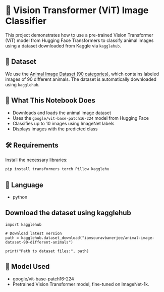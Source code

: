 # 🧠 Vision Transformer (ViT) Image Classifier

This project demonstrates how to use a pre-trained Vision Transformer (ViT) model from Hugging Face Transformers to classify animal images using a dataset downloaded from Kaggle via `kagglehub`.


## 📂 Dataset

We use the [Animal Image Dataset (90 categories)](https://www.kaggle.com/datasets/iamsouravbanerjee/animal-image-dataset-90-different-animals), which contains labeled images of 90 different animals. The dataset is automatically downloaded using `kagglehub`.


## 🚀 What This Notebook Does

- Downloads and loads the animal image dataset
- Uses the `google/vit-base-patch16-224` model from Hugging Face
- Classifies up to 10 images using ImageNet labels
- Displays images with the predicted class


## 🛠️ Requirements

Install the necessary libraries:

```bash
pip install transformers torch Pillow kagglehu
```

## 📘 Language
- python

## Download the dataset using kagglehub
```
import kagglehub

# Download latest version
path = kagglehub.dataset_download("iamsouravbanerjee/animal-image-dataset-90-different-animals")

print("Path to dataset files:", path)
```

## 🧠 Model Used
- google/vit-base-patch16-224
- Pretrained Vision Transformer model, fine-tuned on ImageNet-1k.
